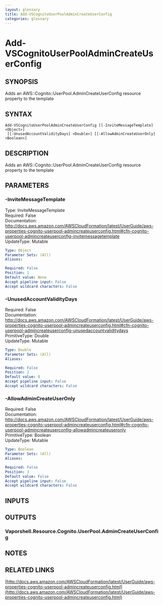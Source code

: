 ```yaml
---
layout: glossary
title: Add-VSCognitoUserPoolAdminCreateUserConfig
categories: glossary
---
```


# Add-VSCognitoUserPoolAdminCreateUserConfig

## SYNOPSIS
Adds an AWS::Cognito::UserPool.AdminCreateUserConfig resource property to the template

## SYNTAX

```
Add-VSCognitoUserPoolAdminCreateUserConfig [[-InviteMessageTemplate] <Object>]
 [[-UnusedAccountValidityDays] <Double>] [[-AllowAdminCreateUserOnly] <Boolean>]
```

## DESCRIPTION
Adds an AWS::Cognito::UserPool.AdminCreateUserConfig resource property to the template

## PARAMETERS

### -InviteMessageTemplate
Type: InviteMessageTemplate    
Required: False    
Documentation: http://docs.aws.amazon.com/AWSCloudFormation/latest/UserGuide/aws-properties-cognito-userpool-admincreateuserconfig.html#cfn-cognito-userpool-admincreateuserconfig-invitemessagetemplate    
UpdateType: Mutable

```yaml
Type: Object
Parameter Sets: (All)
Aliases: 

Required: False
Position: 1
Default value: None
Accept pipeline input: False
Accept wildcard characters: False
```

### -UnusedAccountValidityDays
Required: False    
Documentation: http://docs.aws.amazon.com/AWSCloudFormation/latest/UserGuide/aws-properties-cognito-userpool-admincreateuserconfig.html#cfn-cognito-userpool-admincreateuserconfig-unusedaccountvaliditydays    
PrimitiveType: Double    
UpdateType: Mutable

```yaml
Type: Double
Parameter Sets: (All)
Aliases: 

Required: False
Position: 2
Default value: 0
Accept pipeline input: False
Accept wildcard characters: False
```

### -AllowAdminCreateUserOnly
Required: False    
Documentation: http://docs.aws.amazon.com/AWSCloudFormation/latest/UserGuide/aws-properties-cognito-userpool-admincreateuserconfig.html#cfn-cognito-userpool-admincreateuserconfig-allowadmincreateuseronly    
PrimitiveType: Boolean    
UpdateType: Mutable

```yaml
Type: Boolean
Parameter Sets: (All)
Aliases: 

Required: False
Position: 3
Default value: False
Accept pipeline input: False
Accept wildcard characters: False
```

## INPUTS

## OUTPUTS

### Vaporshell.Resource.Cognito.UserPool.AdminCreateUserConfig

## NOTES

## RELATED LINKS

[http://docs.aws.amazon.com/AWSCloudFormation/latest/UserGuide/aws-properties-cognito-userpool-admincreateuserconfig.html](http://docs.aws.amazon.com/AWSCloudFormation/latest/UserGuide/aws-properties-cognito-userpool-admincreateuserconfig.html)

